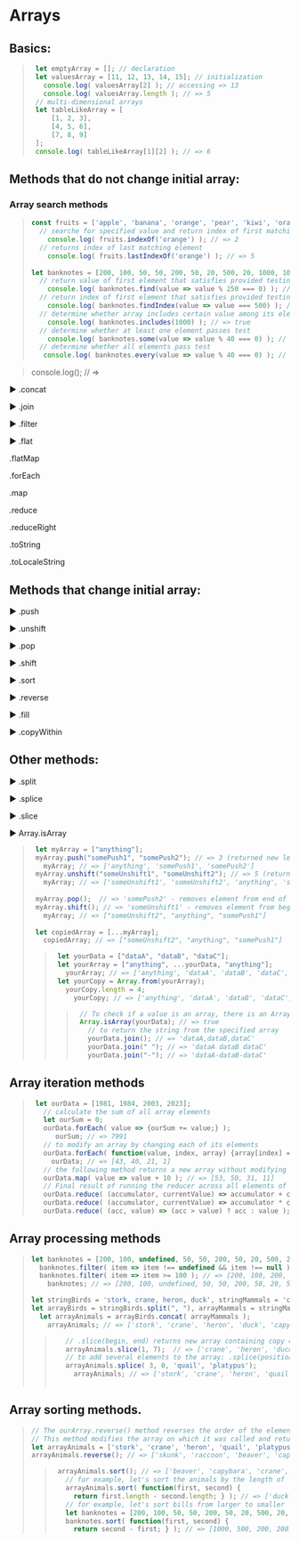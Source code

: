 # Arrays

## <a name="basics"></a>Basics:

> ``` javascript
>  let emptyArray = []; // declaration
>  let valuesArray = [11, 12, 13, 14, 15]; // initialization
>    console.log( valuesArray[2] ); // accessing => 13
>    console.log( valuesArray.length ); // => 5
>  // multi-dimensional arrays
>  let tableLikeArray = [
>      [1, 2, 3],
>      [4, 5, 6],
>      [7, 8, 9]
>  ];
>  console.log( tableLikeArray[1][2] ); // => 6
> ```

## <a name="methods-not-ch"></a>Methods that do not change initial array:

### Array search methods
>  ```javascript 
>  const fruits = ['apple', 'banana', 'orange', 'pear', 'kiwi', 'orange', 'pineapple'];
>    // searche for specified value and return index of first matching element
>      console.log( fruits.indexOf('orange') ); // => 2
>    // returns index of last matching element
>      console.log( fruits.lastIndexOf('orange') ); // => 5
>     
>  let banknotes = [200, 100, 50, 50, 200, 50, 20, 500, 20, 1000, 100];
>    // return value of first element that satisfies provided testing function or undefined
>      console.log( banknotes.find(value => value % 250 === 0) ); // => 500
>    // return index of first element that satisfies provided testing function or -1
>      console.log( banknotes.findIndex(value => value === 500) ); // => 7
>    // determine whether array includes certain value among its elements
>      console.log( banknotes.includes(1000) ); // => true
>    // determine whether at least one element passes test
>      console.log( banknotes.some(value => value % 40 === 0) ); // => true
>    // determine whether all elements pass test 
>     console.log( banknotes.every(value => value % 40 === 0) ); // => false   
>  ```

>    console.log(); // =>


► .concat

► .join

► .filter

► .flat

.flatMap

.forEach

.map

.reduce

.reduceRight

.toString

.toLocaleString


## 









## <a name="methods-ch"></a>Methods that change initial array:

► .push 

► .unshift 

► .pop 

► .shift 

► .sort 

► .reverse 

► .fill 

► .copyWithin


## <a name="other-methods"></a>Other methods:

► .split 

► .splice 

► .slice 

► Array.isArray




> ```javascript
>  let myArray = ["anything"];
>  myArray.push("somePush1", "somePush2"); // => 3 (returned new length) & adding data to the end of the array
>    myArray; // => ['anything', 'somePush1', 'somePush2']
>  myArray.unshift("someUnshift1", "someUnshift2"); // => 5 (returned new length) & adding data to the begin of the array
>    myArray; // => ['someUnshift1', 'someUnshift2', 'anything', 'somePush1', 'somePush2']
>    
>  myArray.pop();  // => 'somePush2' - removes element from end of array and returns it
>  myArray.shift(); // => 'someUnshift1' - removes element from begin of array and returns it
>    myArray; // => ["someUnshift2", "anything", "somePush1"]
>    
>  let copiedArray = [...myArray];
>    copiedArray; // => ["someUnshift2", "anything", "somePush1"]
> ```
> > ```javascript   
> >  let yourData = ["dataA", "dataB", "dataC"];
> >  let yourArray = ["anything", ...yourData, "anything"];
> >    yourArray; // => ['anything', 'dataA', 'dataB', 'dataC', 'anything']
> >  let yourCopy = Array.from(yourArray);
> >    yourCopy.length = 4;
> >      yourCopy; // => ['anything', 'dataA', 'dataB', 'dataC']
> > ```
> > > ```javascript 
> > >  // To check if a value is an array, there is an Array.isArray() method.
> > >  Array.isArray(yourData); // => true
> > >    // to return the string from the specified array
> > >    yourData.join(); // => 'dataA,dataB,dataC'
> > >    yourData.join(" "); // => 'dataA dataB dataC'
> > >    yourData.join("-"); // => 'dataA-dataB-dataC'
> > > ```

## Array iteration methods

> ```javascript
>  let ourData = [1981, 1984, 2003, 2023];
>    // calculate the sum of all array elements
>    let ourSum = 0;
>    ourData.forEach( value => {ourSum += value;} );
>       ourSum; // => 7991
>    // to modify an array by changing each of its elements
>    ourData.forEach( function(value, index, array) {array[index] = 2024 - value;} );
>      ourData; // => [43, 40, 21, 1]
>    // the following method returns a new array without modifying the original array
>    ourData.map( value => value + 10 ); // => [53, 50, 31, 11]
>    // Final result of running the reducer across all elements of the array is a single value.
>    ourData.reduce( (accumulator, currentValue) => accumulator + currentValue, 0 ); // => 7991
>    ourData.reduce( (accumulator, currentValue) => accumulator * currentValue, 1 ); // => 15925862998976
>    ourData.reduce( (acc, value) => (acc > value) ? acc : value ); // => 2023
> ```



## Array processing methods

>  ```javascript 
>  let banknotes = [200, 100, undefined, 50, 50, 200, 50, 20, 500, 20, null, 1000, 100];
>    banknotes.filter( item => item !== undefined && item !== null ); // => [200, 100, 50, 50, 200, 50, 20, 500, 20, 1000, 100]
>    banknotes.filter( item => item >= 100 ); // => [200, 100, 200, 500, 1000, 100]
>      banknotes; // => [200, 100, undefined, 50, 50, 200, 50, 20, 500, 20, null, 1000, 100]
>
>  let stringBirds = 'stork, crane, heron, duck', stringMammals = 'capybara, beaver, raccoon, skunk';
>  let arrayBirds = stringBirds.split(", "), arrayMammals = stringMammals.split(", ");
>    let arrayAnimals = arrayBirds.concat( arrayMammals );
>      arrayAnimals; // => ['stork', 'crane', 'heron', 'duck', 'capybara', 'beaver', 'raccoon', 'skunk']
> ``` 
> > ```javascript  
> >    // .slice(begin, end) returns new array containing copy of part of the original array without changing it 
> >    arrayAnimals.slice(1, 7);  // => ['crane', 'heron', 'duck', 'capybara', 'beaver', 'raccoon']
> >    // to add several elements to the array: .splice(position, 0, new_element_1, new_element_2, ...)
> >    arrayAnimals.splice( 3, 0, 'quail', 'platypus');
> >      arrayAnimals; // => ['stork', 'crane', 'heron', 'quail', 'platypus', 'duck', 'capybara', 'beaver', 'raccoon', 'skunk']
> >      
> >  ```

## Array sorting methods.

>  ```javascript 
>  // The ourArray.reverse() method reverses the order of the elements in the array.
> // This method modifies the array on which it was called and returns a reference to it.
>  let arrayAnimals = ['stork', 'crane', 'heron', 'quail', 'platypus', 'duck', 'capybara', 'beaver', 'raccoon', 'skunk'];
>  arrayAnimals.reverse(); // => ['skunk', 'raccoon', 'beaver', 'capybara', 'duck', 'platypus', 'quail', 'heron', 'crane', 'stork']
>    ```
> > ```javascript
> >  arrayAnimals.sort(); // => ['beaver', 'capybara', 'crane', 'duck', 'heron', 'platypus', 'quail', 'raccoon', 'skunk', 'stork']
> >    // for example, let's sort the animals by the length of their name
> >    arrayAnimals.sort( function(first, second) {
> >      return first.length - second.length; } ); // => ['duck', 'crane', 'heron', 'quail', 'skunk', 'stork', 'beaver', 'raccoon', 'capybara', 'platypus']
> >    // for example, let's sort bills from larger to smaller  
> >    let banknotes = [200, 100, 50, 50, 200, 50, 20, 500, 20, 1000, 100];
> >    banknotes.sort( function(first, second) {
> >      return second - first; } ); // => [1000, 500, 200, 200, 100, 100, 50, 50, 50, 20, 20]
> > ```







